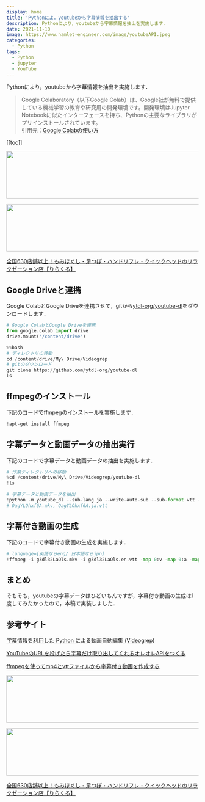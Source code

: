 ```yaml
---
display: home
title: 'Pythonによ，youtubeから字幕情報を抽出する'
description: Pythonにより，youtubeから字幕情報を抽出を実施します．
date: 2021-11-10
image: https://www.hamlet-engineer.com/image/youtubeAPI.jpeg
categories: 
  - Python
tags:
  - Python
  - jupyter
  - YouTube
---
```


Pythonにより，youtubeから字幕情報を抽出を実施します．<br>

<!-- more -->

<ClientOnly>
  <CallInArticleAdsense />
</ClientOnly>

> Google Colaboratory（以下Google Colab）は、Google社が無料で提供している機械学習の教育や研究用の開発環境です。開発環境はJupyter Notebookに似たインターフェースを持ち、Pythonの主要なライブラリがプリインストールされています。<br>
引用元：[Google Colabの使い方](https://interface.cqpub.co.jp/ail01/)

[[toc]]

<!-- お名前.com -->
<a href="https://px.a8.net/svt/ejp?a8mat=3HBXCY+4DRW36+50+2HM5Z5" rel="nofollow"><img border="0" width="1000" height="124" alt="" src="https://www27.a8.net/svt/bgt?aid=210508450265&wid=001&eno=01&mid=s00000000018015052000&mc=1"></a><img border="0" width="1" height="1" src="https://www10.a8.net/0.gif?a8mat=3HBXCY+4DRW36+50+2HM5Z5" alt="">

<!-- エックスサーバー株式会社 -->
<a href="https://px.a8.net/svt/ejp?a8mat=3HIN6N+3YAMCY+CO4+6BMG1" rel="nofollow"><img border="0" width="1000" height="124" alt="" src="https://www23.a8.net/svt/bgt?aid=210821855239&wid=001&eno=01&mid=s00000001642001062000&mc=1"></a><img border="0" width="1" height="1" src="https://www17.a8.net/0.gif?a8mat=3HIN6N+3YAMCY+CO4+6BMG1" alt="">

<!-- りらくる -->
<a href="https://px.a8.net/svt/ejp?a8mat=3HIN6N+7FBNEA+4AQ0+5YJRM" rel="nofollow">全国630店舗以上！もみほぐし・足つぼ・ハンドリフレ・クイックヘッドのリラクゼーション店【りらくる】</a><img border="0" width="1" height="1" src="https://www15.a8.net/0.gif?a8mat=3HIN6N+7FBNEA+4AQ0+5YJRM" alt="">


## Google Driveと連携
Google ColabとGoogle Driveを連携させて，gitから[ytdl-org/youtube-dl](https://github.com/ytdl-org/youtube-dl)をダウンロードします．

```python
# Google ColabとGoogle Driveを連携
from google.colab import drive
drive.mount('/content/drive')
```

```python
%%bash
# ディレクトリの移動
cd /content/drive/My\ Drive/Videogrep
# gitのダウンロード
git clone https://github.com/ytdl-org/youtube-dl
ls
```

## ffmpegのインストール
下記のコードでffmpegのインストールを実施します．

```python
!apt-get install ffmpeg
```

## 字幕データと動画データの抽出実行
下記のコードで字幕データと動画データの抽出を実施します．

```python
# 作業ディレクトリへの移動
%cd /content/drive/My\ Drive/Videogrep/youtube-dl
!ls
```

```python
# 字幕データと動画データを抽出
!python -m youtube_dl --sub-lang ja --write-auto-sub --sub-format vtt -o '%(id)s' https://youtu.be/g3dl32LaOls
# OagYLOhxf6A.mkv, OagYLOhxf6A.ja.vtt
```

## 字幕付き動画の生成
下記のコードで字幕付き動画の生成を実施します．

```python
# language=[英語ならeng/ 日本語ならjpn]
!ffmpeg -i g3dl32LaOls.mkv -i g3dl32LaOls.en.vtt -map 0:v -map 0:a -map 1 -metadata:s:s:0 language=eng -c:v copy -c:a copy -c:s srt -y g3dl32LaOls_subtitle_ja.mkv
```

## まとめ
そもそも，youtubeの字幕データはひどいもんですが，字幕付き動画の生成は1度してみたかったので，本稿で実装しました．

## 参考サイト
[字幕情報を利用した Python による動画自動編集 (Videogrep)](https://dsng.hatenablog.com/entry/2014/06/21/210000_1)

[YouTubeのURLを投げたら字幕だけ取り出してくれるオレオレAPIをつくる](https://zenn.dev/ukkz/articles/74330ba50757d9)

[ffmpegを使ってmp4とvttファイルから字幕付き動画を作成する](https://ytmt-stag.com/ja/post/00002_ffmpeg/)

<!-- お名前.com -->
<a href="https://px.a8.net/svt/ejp?a8mat=3HBXCY+4DRW36+50+2HM5Z5" rel="nofollow"><img border="0" width="1000" height="124" alt="" src="https://www27.a8.net/svt/bgt?aid=210508450265&wid=001&eno=01&mid=s00000000018015052000&mc=1"></a><img border="0" width="1" height="1" src="https://www10.a8.net/0.gif?a8mat=3HBXCY+4DRW36+50+2HM5Z5" alt="">

<!-- エックスサーバー株式会社 -->
<a href="https://px.a8.net/svt/ejp?a8mat=3HIN6N+3YAMCY+CO4+6BMG1" rel="nofollow"><img border="0" width="1000" height="124" alt="" src="https://www23.a8.net/svt/bgt?aid=210821855239&wid=001&eno=01&mid=s00000001642001062000&mc=1"></a><img border="0" width="1" height="1" src="https://www17.a8.net/0.gif?a8mat=3HIN6N+3YAMCY+CO4+6BMG1" alt="">

<!-- りらくる -->
<a href="https://px.a8.net/svt/ejp?a8mat=3HIN6N+7FBNEA+4AQ0+5YJRM" rel="nofollow">全国630店舗以上！もみほぐし・足つぼ・ハンドリフレ・クイックヘッドのリラクゼーション店【りらくる】</a><img border="0" width="1" height="1" src="https://www15.a8.net/0.gif?a8mat=3HIN6N+7FBNEA+4AQ0+5YJRM" alt="">

<ClientOnly>
  <CallInArticleAdsense />
</ClientOnly>
